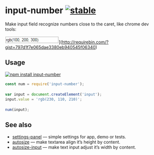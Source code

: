 # input-number [![stable](http://badges.github.io/stability-badges/dist/stable.svg)](http://github.com/badges/stability-badges)

Make input field recognize numbers close to the caret, like chrome dev tools:

[![input-number](https://raw.githubusercontent.com/dfcreative/input-number/master/preview.gif "input-number")](http://requirebin.com/badge.png)](http://requirebin.com/?gist=797d1f7e065dae3380eb940545f06340)

## Usage

[![npm install input-number](https://nodei.co/npm/input-number.png?mini=true)](https://npmjs.org/package/input-number/)

```js
const num = require('input-number');

var input = document.createElement('input');
input.value = 'rgb(230, 110, 210)';

num(input);
```

## See also

* [settings-panel](https://github.com/dfcreative/settings-panel) — simple settings for app, demo or tests.
* [autosize](https://github.com/jackmoore/autosize) — make textarea align it’s height by content.
* [autosize-input](https://github.com/yuanqing/autosize-input) — make text input adjust it’s width by content.